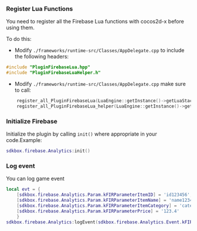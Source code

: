 ### Register Lua Functions
You need to register all the Firebase Lua functions with cocos2d-x before using them.

To do this:
* Modify `./frameworks/runtime-src/Classes/AppDelegate.cpp` to include the following headers:
```cpp
#include "PluginFirebaseLua.hpp"
#include "PluginFirebaseLuaHelper.h"
```

* Modify `./frameworks/runtime-src/Classes/AppDelegate.cpp` make sure to call:
```cpp
    register_all_PluginFirebaseLua(LuaEngine::getInstance()->getLuaStack()->getLuaState());
    register_all_PluginFirebaseLua_helper(LuaEngine::getInstance()->getLuaStack()->getLuaState());
```

### Initialize Firebase
Initialize the plugin by calling `init()` where appropriate in your code.Example:
```lua
sdkbox.firebase.Analytics:init()
```

### Log event
You can log game event

```lua
local evt = {
    [sdkbox.firebase.Analytics.Param.kFIRParameterItemID] = 'id123456',
    [sdkbox.firebase.Analytics.Param.kFIRParameterItemName] = 'name123456',
    [sdkbox.firebase.Analytics.Param.kFIRParameterItemCategory] = 'category123456',
    [sdkbox.firebase.Analytics.Param.kFIRParameterPrice] = '123.4'
    }
sdkbox.firebase.Analytics:logEvent(sdkbox.firebase.Analytics.Event.kFIREventViewItem, evt)
```


